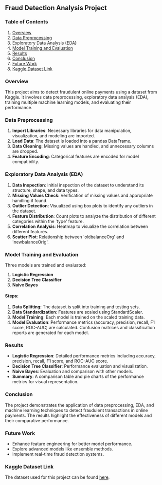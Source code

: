 ## Fraud Detection Analysis Project

### Table of Contents
1. [Overview](#overview)
2. [Data Preprocessing](#data-preprocessing)
3. [Exploratory Data Analysis (EDA)](#exploratory-data-analysis-eda)
4. [Model Training and Evaluation](#model-training-and-evaluation)
5. [Results](#results)
6. [Conclusion](#conclusion)
7. [Future Work](#future-work)
8. [Kaggle Dataset Link](#kaggle-dataset-link)

### Overview
This project aims to detect fraudulent online payments using a dataset from Kaggle. It involves data preprocessing, exploratory data analysis (EDA), training multiple machine learning models, and evaluating their performance.

### Data Preprocessing
1. **Import Libraries**: Necessary libraries for data manipulation, visualization, and modeling are imported.
2. **Load Data**: The dataset is loaded into a pandas DataFrame.
3. **Data Cleaning**: Missing values are handled, and unnecessary columns are dropped.
4. **Feature Encoding**: Categorical features are encoded for model compatibility.

### Exploratory Data Analysis (EDA)
1. **Data Inspection**: Initial inspection of the dataset to understand its structure, shape, and data types.
2. **Missing Values Check**: Verification of missing values and appropriate handling if found.
3. **Outlier Detection**: Visualized using box plots to identify any outliers in the dataset.
4. **Feature Distribution**: Count plots to analyze the distribution of different categories within the 'type' feature.
5. **Correlation Analysis**: Heatmap to visualize the correlation between different features.
6. **Scatter Plot**: Relationship between 'oldbalanceOrg' and 'newbalanceOrig'.

### Model Training and Evaluation
Three models are trained and evaluated:
1. **Logistic Regression**
2. **Decision Tree Classifier**
3. **Naive Bayes**

#### Steps:
1. **Data Splitting**: The dataset is split into training and testing sets.
2. **Data Standardization**: Features are scaled using StandardScaler.
3. **Model Training**: Each model is trained on the scaled training data.
4. **Model Evaluation**: Performance metrics (accuracy, precision, recall, F1 score, ROC-AUC) are calculated. Confusion matrices and classification reports are generated for each model.

### Results
- **Logistic Regression**: Detailed performance metrics including accuracy, precision, recall, F1 score, and ROC-AUC score.
- **Decision Tree Classifier**: Performance evaluation and visualization.
- **Naive Bayes**: Evaluation and comparison with other models.
- **Summary**: A comparison table and pie charts of the performance metrics for visual representation.

### Conclusion
The project demonstrates the application of data preprocessing, EDA, and machine learning techniques to detect fraudulent transactions in online payments. The results highlight the effectiveness of different models and their comparative performance.

### Future Work
- Enhance feature engineering for better model performance.
- Explore advanced models like ensemble methods.
- Implement real-time fraud detection systems.

### Kaggle Dataset Link
The dataset used for this project can be found [here](https://www.kaggle.com/datasets/rupakroy/online-payments-fraud-detection-dataset/data).
